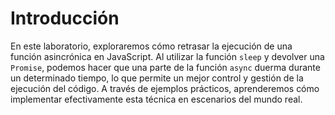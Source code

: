 # Introducción

En este laboratorio, exploraremos cómo retrasar la ejecución de una función asincrónica en JavaScript. Al utilizar la función `sleep` y devolver una `Promise`, podemos hacer que una parte de la función `async` duerma durante un determinado tiempo, lo que permite un mejor control y gestión de la ejecución del código. A través de ejemplos prácticos, aprenderemos cómo implementar efectivamente esta técnica en escenarios del mundo real.
